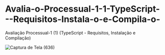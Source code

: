 # Avalia-o-Processual-1-1-TypeScript---Requisitos-Instala-o-e-Compila-o-
Avaliação Processual-1 (1) (TypeScript - Requisitos, Instalação e Compilação)




![Captura de Tela (636)](https://github.com/estevaosilva7/Avalia-o-Processual-1-1-TypeScript---Requisitos-Instala-o-e-Compila-o-/assets/113836244/07460766-8c20-493d-beb0-cf47c2066453)
